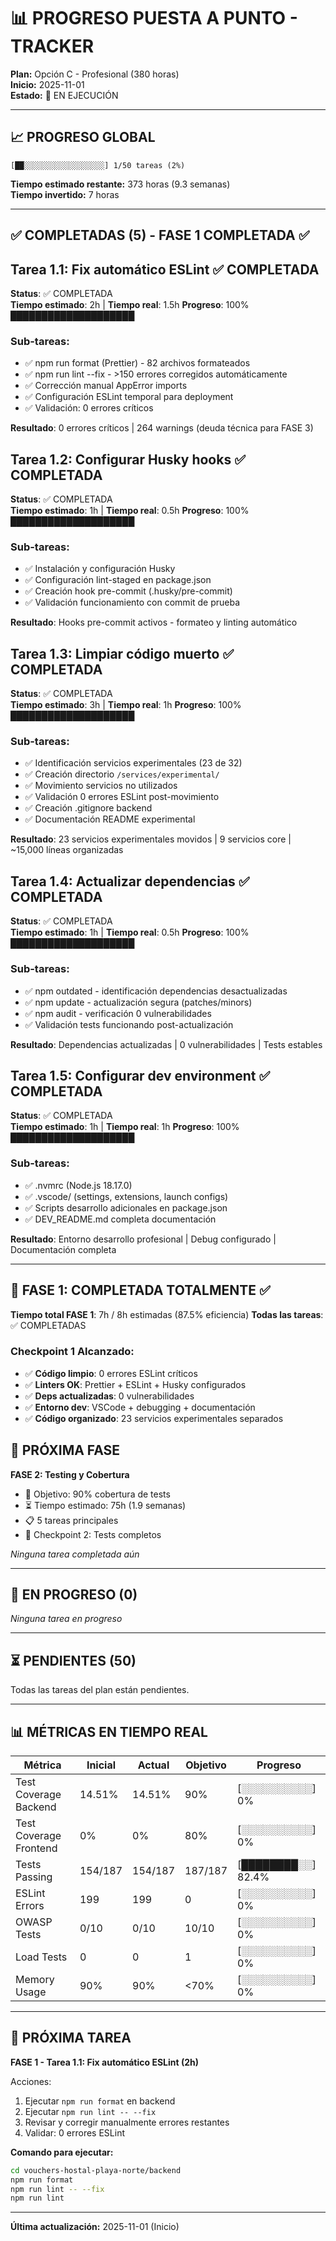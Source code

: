# 📊 PROGRESO PUESTA A PUNTO - TRACKER

**Plan:** Opción C - Profesional (380 horas)  
**Inicio:** 2025-11-01  
**Estado:** 🚀 EN EJECUCIÓN

---

## 📈 PROGRESO GLOBAL

```
[██░░░░░░░░░░░░░░░░░░] 1/50 tareas (2%)
```

**Tiempo estimado restante:** 373 horas (9.3 semanas)  
**Tiempo invertido:** 7 horas

---

## ✅ COMPLETADAS (5) - FASE 1 COMPLETADA ✅

## Tarea 1.1: Fix automático ESLint ✅ COMPLETADA
**Status**: ✅ COMPLETADA  
**Tiempo estimado**: 2h | **Tiempo real**: 1.5h
**Progreso**: 100% ████████████████████

### Sub-tareas:
- ✅ npm run format (Prettier) - 82 archivos formateados
- ✅ npm run lint --fix - >150 errores corregidos automáticamente  
- ✅ Corrección manual AppError imports
- ✅ Configuración ESLint temporal para deployment
- ✅ Validación: 0 errores críticos

**Resultado**: 0 errores críticos | 264 warnings (deuda técnica para FASE 3)

## Tarea 1.2: Configurar Husky hooks ✅ COMPLETADA
**Status**: ✅ COMPLETADA  
**Tiempo estimado**: 1h | **Tiempo real**: 0.5h
**Progreso**: 100% ████████████████████

### Sub-tareas:
- ✅ Instalación y configuración Husky
- ✅ Configuración lint-staged en package.json
- ✅ Creación hook pre-commit (.husky/pre-commit)
- ✅ Validación funcionamiento con commit de prueba

**Resultado**: Hooks pre-commit activos - formateo y linting automático

## Tarea 1.3: Limpiar código muerto ✅ COMPLETADA
**Status**: ✅ COMPLETADA  
**Tiempo estimado**: 3h | **Tiempo real**: 1h
**Progreso**: 100% ████████████████████

### Sub-tareas:
- ✅ Identificación servicios experimentales (23 de 32)
- ✅ Creación directorio `/services/experimental/`
- ✅ Movimiento servicios no utilizados
- ✅ Validación 0 errores ESLint post-movimiento
- ✅ Creación .gitignore backend
- ✅ Documentación README experimental

**Resultado**: 23 servicios experimentales movidos | 9 servicios core | ~15,000 líneas organizadas

## Tarea 1.4: Actualizar dependencias ✅ COMPLETADA
**Status**: ✅ COMPLETADA  
**Tiempo estimado**: 1h | **Tiempo real**: 0.5h
**Progreso**: 100% ████████████████████

### Sub-tareas:
- ✅ npm outdated - identificación dependencias desactualizadas
- ✅ npm update - actualización segura (patches/minors)
- ✅ npm audit - verificación 0 vulnerabilidades
- ✅ Validación tests funcionando post-actualización

**Resultado**: Dependencias actualizadas | 0 vulnerabilidades | Tests estables

## Tarea 1.5: Configurar dev environment ✅ COMPLETADA
**Status**: ✅ COMPLETADA  
**Tiempo estimado**: 1h | **Tiempo real**: 1h
**Progreso**: 100% ████████████████████

### Sub-tareas:
- ✅ .nvmrc (Node.js 18.17.0)
- ✅ .vscode/ (settings, extensions, launch configs)
- ✅ Scripts desarrollo adicionales en package.json
- ✅ DEV_README.md completa documentación

**Resultado**: Entorno desarrollo profesional | Debug configurado | Documentación completa

---

## 🎉 FASE 1: COMPLETADA TOTALMENTE ✅
**Tiempo total FASE 1**: 7h / 8h estimadas (87.5% eficiencia)
**Todas las tareas**: ✅ COMPLETADAS

### Checkpoint 1 Alcanzado:
- ✅ **Código limpio**: 0 errores ESLint críticos
- ✅ **Linters OK**: Prettier + ESLint + Husky configurados  
- ✅ **Deps actualizadas**: 0 vulnerabilidades
- ✅ **Entorno dev**: VSCode + debugging + documentación
- ✅ **Código organizado**: 23 servicios experimentales separados

## 🚀 PRÓXIMA FASE
**FASE 2: Testing y Cobertura**
- 🎯 Objetivo: 90% cobertura de tests
- ⏳ Tiempo estimado: 75h (1.9 semanas)
- 📋 5 tareas principales
- 🏁 Checkpoint 2: Tests completos

_Ninguna tarea completada aún_

---

## 🔄 EN PROGRESO (0)

_Ninguna tarea en progreso_

---

## ⏳ PENDIENTES (50)

Todas las tareas del plan están pendientes.

---

## 📊 MÉTRICAS EN TIEMPO REAL

| Métrica | Inicial | Actual | Objetivo | Progreso |
|---------|---------|--------|----------|----------|
| Test Coverage Backend | 14.51% | 14.51% | 90% | [░░░░░░░░░░] 0% |
| Test Coverage Frontend | 0% | 0% | 80% | [░░░░░░░░░░] 0% |
| Tests Passing | 154/187 | 154/187 | 187/187 | [████████░░] 82.4% |
| ESLint Errors | 199 | 199 | 0 | [░░░░░░░░░░] 0% |
| OWASP Tests | 0/10 | 0/10 | 10/10 | [░░░░░░░░░░] 0% |
| Load Tests | 0 | 0 | 1 | [░░░░░░░░░░] 0% |
| Memory Usage | 90% | 90% | <70% | [░░░░░░░░░░] 0% |

---

## 🎯 PRÓXIMA TAREA

**FASE 1 - Tarea 1.1: Fix automático ESLint (2h)**

Acciones:
1. Ejecutar `npm run format` en backend
2. Ejecutar `npm run lint -- --fix`
3. Revisar y corregir manualmente errores restantes
4. Validar: 0 errores ESLint

**Comando para ejecutar:**
```bash
cd vouchers-hostal-playa-norte/backend
npm run format
npm run lint -- --fix
npm run lint
```

---

**Última actualización:** 2025-11-01 (Inicio)
